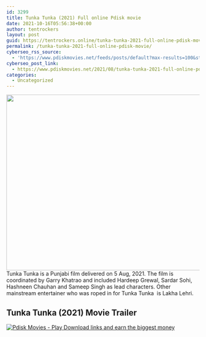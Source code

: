 ```yaml
---
id: 3299
title: Tunka Tunka (2021) Full online Pdisk movie
date: 2021-10-16T05:56:38+00:00
author: tentrockers
layout: post
guid: https://tentrockers.online/tunka-tunka-2021-full-online-pdisk-movie/
permalink: /tunka-tunka-2021-full-online-pdisk-movie/
cyberseo_rss_source:
  - 'https://www.pdiskmovies.net/feeds/posts/default?max-results=100&start-index=1101'
cyberseo_post_link:
  - https://www.pdiskmovies.net/2021/08/tunka-tunka-2021-full-online-pdisk-movie.html
categories:
  - Uncategorized
---
```

<div class="separator">
  <a href="https://1.bp.blogspot.com/-AWI-gAbSUFA/YRAcHttYoJI/AAAAAAAAAEE/uovxj-v8T0I8UUYOFvyQhIaQkf6nIniLwCLcBGAsYHQ/s860/Tunka%2BTunka%2B%25282021%2529%2BFull%2Bonline%2BPdisk%2Bmovie.jpg"><img loading="lazy" border="0" data-original-height="616" data-original-width="860" height="458" src="https://1.bp.blogspot.com/-AWI-gAbSUFA/YRAcHttYoJI/AAAAAAAAAEE/uovxj-v8T0I8UUYOFvyQhIaQkf6nIniLwCLcBGAsYHQ/w640-h458/Tunka%2BTunka%2B%25282021%2529%2BFull%2Bonline%2BPdisk%2Bmovie.jpg" width="640" /></a>
</div>



<div>
  <span>Tunka Tunka is a Punjabi film delivered on 5 Aug, 2021. The film is coordinated by Garry Khatrao and included Hardeep Grewal, Sardar Sohi, Hashneen Chauhan and Sameep Singh as lead characters. Other mainstream entertainer who was roped in for Tunka Tunka&nbsp; is Lakha Lehri.</span>
</div>

<div>
  <h2>
    <span>Tunka Tunka (2021) Movie Trailer</span>
  </h2>
</div>

[![](https://1.bp.blogspot.com/-a93bp85aB6g/YUXjACCiX3I/AAAAAAAAbQE/GHmPI7h0af0tqn6tYzd0cdrDv9Hu9LUSACLcBGAsYHQ/s16000/Play_it_New-removebg-preview.png "Pdisk Movies - Play Download links and earn the biggest money")](https://subscribetounlocklink1.blogspot.com/2021/10/subscribe-to-unlock-tunka-tunka-2021.html)